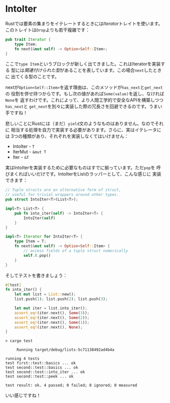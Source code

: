 # IntoIter

Rustでは要素の集まりをイテレートするときには*Iterator*トレイトを使います。
このトレイトは`Drop`よりも若干複雑です：

```rust ,ignore
pub trait Iterator {
    type Item;
    fn next(&mut self) -> Option<Self::Item>;
}
```

ここで`type Item`というブロックが新しく出てきました。これはIteratorを実装する
型には*関連付けられた型*があることを表しています。この場合`next`したときに
出てくる型のことです。

nextが`Option<Self::Item>`を返す理由は、このメソッドが`has_next`と`get_next`の
役割を併せ持つからです。もし次の値があれば`Some(value)`を返し、なければ`None`を
返すわけです。これによって、より人間工学的で安全なAPIを構築しつつ`has_next`と
`get_next`を別々に実装した際の冗長さを回避できるのです。うまい手ですね！

悲しいことにRustには（まだ）`yield`文のようなものはありません。なのでそれに
相当する処理を自力で実装する必要があります。さらに、実はイテレータには
3つの種類があり、それぞれを実装しなくてはいけません：

* IntoIter - `T`
* IterMut - `&mut T`
* Iter - `&T`

実はIntoIterを実装するために必要なものはすでに揃っています。ただ`pop`を
呼びまくればいいだけです。IntoIterをListのラッパーとして、こんな感じに
実装できます：


```rust ,ignore
// Tuple structs are an alternative form of struct,
// useful for trivial wrappers around other types.
pub struct IntoIter<T>(List<T>);

impl<T> List<T> {
    pub fn into_iter(self) -> IntoIter<T> {
        IntoIter(self)
    }
}

impl<T> Iterator for IntoIter<T> {
    type Item = T;
    fn next(&mut self) -> Option<Self::Item> {
        // access fields of a tuple struct numerically
        self.0.pop()
    }
}
```

そしてテストを書きましょう：

```rust ,ignore
#[test]
fn into_iter() {
    let mut list = List::new();
    list.push(1); list.push(2); list.push(3);

    let mut iter = list.into_iter();
    assert_eq!(iter.next(), Some(3));
    assert_eq!(iter.next(), Some(2));
    assert_eq!(iter.next(), Some(1));
    assert_eq!(iter.next(), None);
}
```

```text
> cargo test

     Running target/debug/lists-5c71138492ad4b4a

running 4 tests
test first::test::basics ... ok
test second::test::basics ... ok
test second::test::into_iter ... ok
test second::test::peek ... ok

test result: ok. 4 passed; 0 failed; 0 ignored; 0 measured

```

いい感じですね！
